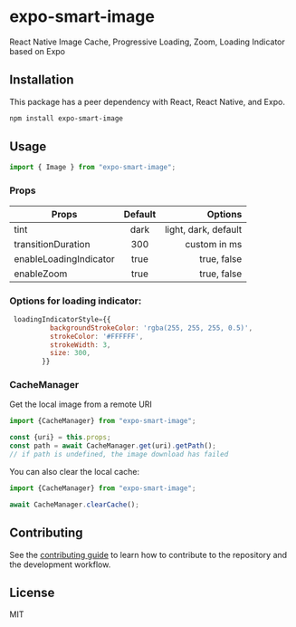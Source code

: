 # expo-smart-image

React Native Image Cache, Progressive Loading, Zoom, Loading Indicator based on Expo

## Installation
This package has a peer dependency with React, React Native, and Expo.
```sh
npm install expo-smart-image
```

## Usage

```js
import { Image } from "expo-smart-image";
```
### Props
| Props                  | Default |              Options |
|------------------------|:-------:|---------------------:|
| tint                   |  dark   | light, dark, default |
| transitionDuration     |   300   |         custom in ms |
| enableLoadingIndicator |  true   |          true, false |
| enableZoom             |  true   |          true, false |

### Options for loading indicator:
```js
 loadingIndicatorStyle={{
          backgroundStrokeColor: 'rgba(255, 255, 255, 0.5)',
          strokeColor: '#FFFFFF',
          strokeWidth: 3,
          size: 300,
        }}
```
### CacheManager

Get the local image from a remote URI

```js
import {CacheManager} from "expo-smart-image";

const {uri} = this.props;
const path = await CacheManager.get(uri).getPath();
// if path is undefined, the image download has failed
```

You can also clear the local cache:

```js
import {CacheManager} from "expo-smart-image";

await CacheManager.clearCache();
```
## Contributing

See the [contributing guide](CONTRIBUTING.md) to learn how to contribute to the repository and the development workflow.

## License

MIT
